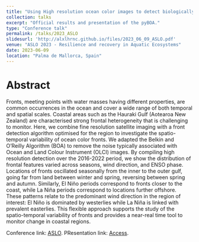 ```yaml
---
title: "Using High resolution ocean color images to detect biologically active fine-scale fronts: A case study from the Hauraki Gulf, Aotearoa New Zealand."
collection: talks
excerpt: "Official results and presentation of the pyBOA."
type: "Conference talk"
permalink: /talks/2023_ASLO
slidesurl: 'http://alxlhrnc.github.io/files/2023_06_09_ASLO.pdf'
venue: "ASLO 2023 - Resilience and recovery in Aquatic Ecosystems"
date: 2023-06-09
location: "Palma de Mallorca, Spain"
---
```


# Abstract
Fronts, meeting points with water masses having different properties, are common occurrences in the ocean and cover a wide range of both temporal and spatial scales. Coastal areas such as the Hauraki Gulf (Aotearoa New Zealand) are characterised strong frontal heterogeneity that is challenging to monitor. Here, we combine fine resolution satellite imaging with a front detection algorithm optimised for the region to investigate the spatio-temporal variability of ocean color fronts. We adapted the Belkin and O’Reilly Algorithm (BOA) to remove the noise typically associated with Ocean and Land Colour Instrument (OLCI) images. By compiling high resolution detection over the 2016-2022 period, we show the distribution of frontal features varied across seasons, wind direction, and ENSO phase. Locations of fronts oscillated seasonally from the inner to the outer gulf, going far from land between winter and spring, reversing between spring and autumn. Similarly, El Niño periods correspond to fronts closer to the coast, while La Niña periods correspond to locations further offshore. These patterns relate to the predominant wind direction in the region of interest: El Niño is dominated by westerlies while La Niña is linked with prevalent easterlies. This flexible approach supports the study of the spatio-temporal variability of fronts and provides a near-real time tool to monitor change in coastal regions.

Conference link: [ASLO](https://aslo.secure-platform.com:443/2023/gallery/rounds/13/details/6314).
PResentation link: [Access](http://alxlhrnc.github.io/files/2023_06_09_ASLO.pdf).
